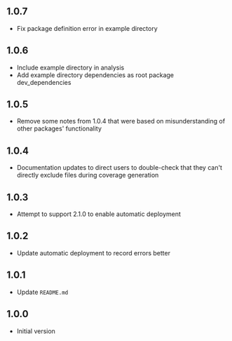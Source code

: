## 1.0.7

- Fix package definition error in example directory

## 1.0.6

- Include example directory in analysis
- Add example directory dependencies as root package dev_dependencies

## 1.0.5

- Remove some notes from 1.0.4 that were based on misunderstanding of other packages' functionality

## 1.0.4

- Documentation updates to direct users to double-check that they can't directly exclude files during coverage generation

## 1.0.3

- Attempt to support 2.1.0 to enable automatic deployment

## 1.0.2

- Update automatic deployment to record errors better

## 1.0.1

- Update `README.md`

## 1.0.0

- Initial version
